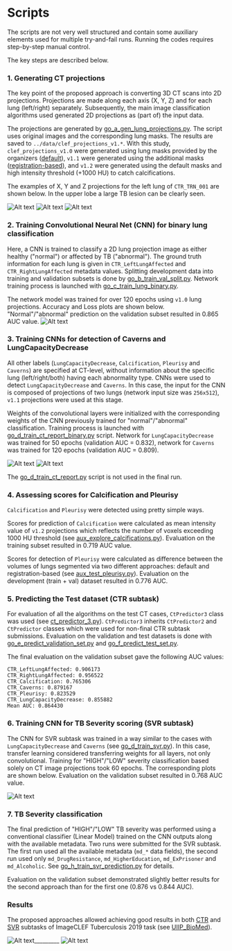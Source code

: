 # Scripts

The scripts are not very well structured and contain some auxiliary elements used for multiple try-and-fail runs.
Running the codes requires step-by-step manual control.

The key steps are described below.

### 1. Generating CT projections

The key point of the proposed approach is converting 3D CT scans into 2D projections. 
Projections are made along each axis (X, Y, Z) and for each lung (left/right) separately. 
Subsequently, the main image classification algorithms used generated 2D projections as (part of) the input data.

The projections are generated by [go_a_gen_lung_projections.py](go_a_gen_lung_projections.py). 
The script uses original images and the corresponding lung masks. 
The results are saved to `../data/clef_projections_v1.*`. 
With this study, `clef_projections_v1.0` were generated using  lung masks provided by the organizers ([default](https://www.researchgate.net/profile/Yashin_Dicente_Cid/publication/278031286_Efficient_and_fully_automatic_segmentation_of_the_lungs_in_CT_volumes/links/557aa1ac08ae753637571d22/Efficient-and-fully-automatic-segmentation-of-the-lungs-in-CT-volumes.pdf)), 
`v1.1` were generated using the additional masks ([registration-based](https://github.com/skliff13/CT_RegSegm)), 
and `v1.2` were generated using the default masks and high intensity threshold (+1000 HU) to catch calcifications.

The examples of X, Y and Z projections for the left lung of `CTR_TRN_001` are shown below. 
In the upper lobe a large TB lesion can be clearly seen.

![Alt text](figs/CTR_TRN_001_left_x_proj_mean_max_std.png?raw=true "X projection")
![Alt text](figs/CTR_TRN_001_left_y_proj_mean_max_std.png?raw=true "Y projection")
![Alt text](figs/CTR_TRN_001_left_z_proj_mean_max_std.png?raw=true "Z projection")

### 2. Training Convolutional Neural Net (CNN) for binary lung classification

Here, a CNN is trained to classify a 2D lung projection image as either healthy ("normal") or affected by TB ("abnormal"). 
The ground truth information for each lung is given in `CTR_LeftLungAffected` and `CTR_RightLungAffected` metadata values.
Splitting development data into training and validation subsets is done by [go_b_train_val_split.py](go_b_train_val_split.py).
Network training process is launched with [go_c_train_lung_binary.py](go_c_train_lung_binary.py).

The network model was trained for over 120 epochs using `v1.0` lung projections.
Accuracy and Loss plots are shown below. "Normal"/"abnormal" prediction on the validation subset resulted in 0.865 AUC value. 
![Alt text](figs/go_c_plots_min_val_loss_0.3176.png?raw=true "Accuracy and Loss plots")

### 3. Training CNNs for detection of Caverns and LungCapacityDecrease

All other labels (`LungCapacityDecrease`, `Calcification`, `Pleurisy` and `Caverns`) are specified at CT-level, without  information about the specific lung (left/right/both) having each abnormality type. 
CNNs were used to detect `LungCapacityDecrease` and `Caverns`.
In this case, the input for the CNN is composed of projections of two lungs (network input size was `256x512`), `v1.1` projections were used at this stage. 

Weights of the convolutional layers were initialized with the corresponding weights of the CNN previously trained for "normal"/"abnormal" classification.
Training process is launched with [go_d_train_ct_report_binary.py](go_d_train_ct_report_binary.py) script.
Network for `LungCapacityDecrease` was trained for 50 epochs (validation AUC = 0.832), network for `Caverns` was trained for 120 epochs (validation AUC = 0.809).

![Alt text](figs/go_d_lcd_min_val_loss_0.4834.png "Lung Capacity Decrease")
![Alt text](figs/go_d_caverns_min_val_loss_0.5083.png "Caverns")

The [go_d_train_ct_report.py](go_d_train_ct_report.py) script is not used in the final run.

### 4. Assessing scores for Calcification and Pleurisy

`Calcification` and `Pleurisy` were detected using pretty simple ways. 

Scores for prediction of `Calcification` were calculated as mean intensity value of `v1.2` projections which reflects the number of voxels exceeding 1000 HU threshold (see [aux_explore_calcifications.py](aux_explore_calcifications.py)).
Evaluation on the training subset resulted in 0.719 AUC value. 

Scores for detection of `Pleurisy` were calculated as difference between the volumes of lungs segmented via two different approaches: default and registration-based (see [aux_test_pleurisy.py](aux_test_pleurisy.py)). 
Evaluation on the development (train + val) dataset resulted in 0.776 AUC.

### 5. Predicting the Test dataset (CTR subtask)

For evaluation of all the algorithms on the test CT cases, `CtPredictor3` class was used (see [ct_predictor_3.py](ct_predictor_3.py)). 
`CtPredictor3` inherits `CtPredictor2` and `CtPredictor` classes which were used for non-final CTR subtask submissions.
Evaluation on the validation and test datasets is done with [go_e_predict_validation_set.py](go_e_predict_validation_set.py) and [go_f_predict_test_set.py](go_f_predict_test_set.py).

The final evaluation on the validation subset gave the following AUC values:

```
CTR_LeftLungAffected: 0.906173
CTR_RightLungAffected: 0.956522
CTR_Calcification: 0.765306
CTR_Caverns: 0.879167
CTR_Pleurisy: 0.823529
CTR_LungCapacityDecrease: 0.855882
Mean AUC: 0.864430 
```

### 6. Training CNN for TB Severity scoring (SVR subtask)

The CNN for SVR subtask was trained in a way similar to the cases with `LungCapacityDecrease` and `Caverns` (see [go_d_train_svr.py](go_d_train_svr.py)).
In this case, transfer learning considered transferring weights for all layers, not only convolutional.
Training for "HIGH"/"LOW" severity classification based solely on CT image projections took 60 epochs.
The corresponding plots are shown below.
Evaluation on the validation subset resulted in 0.768 AUC value.

![Alt text](figs/go_SVR_min_val_loss_0.5596.png?raw=true "Training for HIGH/LOW Severity")

### 7. TB Severity classification

The final prediction of "HIGH"/"LOW" TB severity was performed using a conventional classifier (Linear Model) trained on the CNN outputs  along with the available metadata. 
Two runs were submitted for the SVR subtask. 
The first run used all the available metadata (`md_*` data fields), the second run used only `md_DrugResistance`, `md_HigherEducation`, `md_ExPrisoner` and `md_Alcoholic`.
See [go_h_train_svr_prediction.py](go_h_train_svr_prediction.py) for details.

Evaluation on the validation subset demonstrated slightly better results for the second approach than for the first one (0.876 vs 0.844 AUC).

### Results

The proposed approaches allowed achieving good results in both 
[CTR](https://www.crowdai.org/challenges/imageclef-2019-tuberculosis-ct-report/leaderboards) and 
[SVR](https://www.crowdai.org/challenges/imageclef-2019-tuberculosis-severity-scoring/leaderboards) 
subtasks of ImageCLEF Tuberculosis 2019 task (see [UIIP_BioMed](https://www.crowdai.org/participants/uiip_biomed)).

![Alt text](figs/clef2019_ctr_leaderboard.png "CTR Leaderboard")_________
![Alt text](figs/clef2019_svr_leaderboard.png "SVR Leaderboard")
